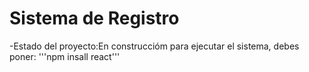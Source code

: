 <h1>Sistema de Registro</h1>

-Estado del proyecto:En construccióm
para ejecutar el sistema, debes poner:
'''npm insall react'''
